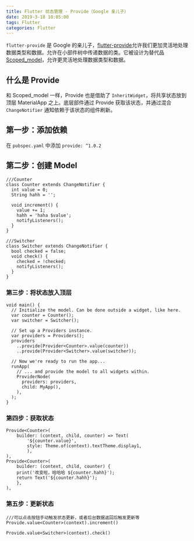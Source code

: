 ```yaml
---
title: Flutter 状态管理 - Provide（Google 亲儿子）
date: 2019-3-18 10:05:00
tags: Flutter
categories: Flutter
---
```


`flutter-provide` 是 Google 的亲儿子，[flutter-provide](https://github.com/google/flutter-provide)允许我们更加灵活地处理数据类型和数据。允许在小部件树中传递数据的类。它被设计为替代品 [Scoped_model](https://github.com/brianegan/scoped_model)，允许更灵活地处理数据类型和数据。

## 什么是 Provide
和 Scoped_model 一样，Provide 也是借助了 `InheritWidget`，将共享状态放到顶层 MaterialApp 之上。底层部件通过 Provide 获取该状态，并通过混合 `ChangeNotifier` 通知依赖于该状态的组件刷新。

## 第一步：添加依赖
在 `pubspec.yaml` 中添加 `provide: ^1.0.2`

## 第二步：创建 Model
```
///Counter
class Counter extends ChangeNotifier {
  int value = 0;
  String hahh = '';

  void increment() {
    value += 1;
    hahh = 'haha $value';
    notifyListeners();
  }
}

///Switcher
class Switcher extends ChangeNotifier {
  bool checked = false;
  void check() {
    checked = !checked;
    notifyListeners();
  }
}
```

### 第三步：将状态放入顶层
```
void main() {
  // Initialize the model. Can be done outside a widget, like here.
  var counter = Counter();
  var switcher = Switcher();

  // Set up a Providers instance.
  var providers = Providers();
  providers
    ..provide(Provider<Counter>.value(counter))
    ..provide(Provider<Switcher>.value(switcher));

  // Now we're ready to run the app...
  runApp(
    // ... and provide the model to all widgets within.
    ProviderNode(
      providers: providers,
      child: MyApp(),
    ),
  );
}
```

### 第四步：获取状态
```
Provide<Counter>(
    builder: (context, child, counter) => Text(
        '${counter.value}',
        style: Theme.of(context).textTheme.display1,
        ),
),
Provide<Counter>(
    builder: (context, child, counter) {
    print('改变啦，哈哈哈 ${counter.hahh}');
    return Text('${counter.hahh}');
    },
),
```

### 第五步：更新状态
```
///可以点击按钮手动触发状态更新，或者后台数据返回后触发更新等
Provide.value<Counter>(context).increment()

Provide.value<Switcher>(context).check()
```